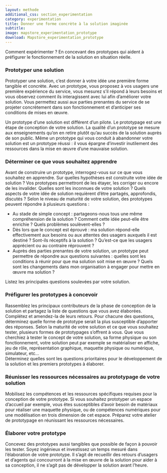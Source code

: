 ```yaml
---
layout: methode
additional_css: section_experimentation
category: experimentation
title: Donner une forme concrète à la solution imaginée
subtitle: 
image: mapstore_experimentation_prototype
download: Mapstore_experimentation_prototype
---
```


Comment expérimenter ? En concevant des prototypes qui aident à préfigurer le fonctionnement de la solution en situation réelle. 

### Prototyper une solution
Prototyper une solution, c’est donner à votre idée une première forme tangible et concrète. Avec un prototype, vous proposez à vos usagers une première expérience du service, vous mesurez s’il répond à leurs besoins et vous observez comment ils interagissent avec lui afin d’améliorer votre solution. Vous permettez aussi aux parties prenantes du service de se projeter concrètement dans son fonctionnement et d’anticiper ses conditions de mises en œuvre.        

Un prototype d’une solution est différent d’un pilote. Le prototypage est une étape de conception de votre solution. La qualité d’un prototype se mesure aux enseignements qu’on en retire plutôt qu’au succès de la solution auprès de son public. Même un prototype qui vous conduit à abandonner votre solution est un prototype réussi : il vous épargne d’investir inutilement des ressources dans la mise en œuvre d’une mauvaise solution. 

### Déterminer ce que vous souhaitez apprendre 
Avant de construire un prototype, interrogez-vous sur ce que vous souhaitez en apprendre. Sur quelles hypothèses est construite votre idée de solution ? Vos prototypes permettront de les étayer, les corriger ou encore de les invalider. Quelles sont les inconnues de votre solution ? Quels aspects de votre idée de solution requièrent d’être partagés, approfondis, discutés ? Selon le niveau de maturité de votre solution, des prototypes peuvent répondre à plusieurs questions : 
-	Au stade de simple concept : partageons-nous tous une même compréhension de la solution ? Comment cette idée peut-elle être enrichie ? Quels problèmes soulèvent-elles ?  
-	Dès lors que le concept est éprouvé : ma solution répond-elle effectivement aux besoins ou aux attentes des usagers auxquels il est destiné ? Sont-ils réceptifs à la solution ? Qu’est-ce que les usagers apprécient ou au contraire réprouvent ? 
-	Auprès des parties prenantes de votre solution, un prototype peut permettre de répondre aux questions suivantes : quelles sont les conditions à réunir pour que ma solution soit mise en œuvre ? Quels sont les changements dans mon organisation à engager pour mettre en œuvre ma solution ? 

Listez les principales questions soulevées par votre solution.         

### Préfigurer les prototypes à  concevoir 
Rassemblez les principaux contributeurs de la phase de conception de la solution et partagez la liste de questions que vous avez élaborées. Complétez et amendez-la de leurs retours. Pour chacune des questions, déterminez quelle forme de prototype serait la plus susceptible d’apporter des réponses. Selon la maturité de votre solution et ce que vous souhaitez tester, plusieurs formes de prototypages s’offrent à vous. Que vous cherchiez à tester le concept de votre solution, sa forme physique ou son fonctionnement, votre solution peut par exemple se matérialiser en affiche, jeu de rôle, représentation graphique, maquette physique ou numérique, simulateur, etc…    
Déterminez quelles sont les questions prioritaires pour le développement de la solution et les premiers prototypes à élaborer.  

### Réunisser les ressources nécessaires au prototypage de votre solution
Mobilisez les compétences et les ressources spécifiques requises pour la conception de votre prototype. Si vous souhaitez prototyper un espace d’accueil par exemple, vous êtes susceptibles d’avoir besoin de matériaux pour réaliser une maquette physique, ou de compétences numériques pour une modélisation en trois dimension de cet espace. Préparez votre atelier de prototypage en réunissant les ressources nécessaires.    

### Élaborer votre prototype  
Concevez des prototypes aussi tangibles que possible de façon à pouvoir les tester. Soyez ingénieux et investissez un temps mesuré dans l’élaboration de votre prototype. Il s’agit de recueillir des retours d’usagers et d’agents qui concourront à la mise en œuvre de la solution pour aider à sa conception, il ne s’agit pas de développer la solution avant l’heure.
